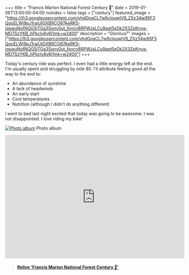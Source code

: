 +++
title =  "Francis Marion National Forest Century 💯"
date = 2019-01-06T13:00:00-04:00
noindex = false
tags = ["century"]
featured_image = "https://lh3.googleusercontent.com/vhdGnaCL7w6clouwlV9_ZXz34w95F3QqoELWj9pJ1raiUlGXB9CO67AeRK5-jgswuNofNQG5jTGa3Sonv0ut_foycn8RPWJsLCu9aqt5eDk2X3ZpKnya-MD7SzYKB_hPkclv8v6j1mk=w2400"
description = "Glorious²"
images = ["https://lh3.googleusercontent.com/vhdGnaCL7w6clouwlV9_ZXz34w95F3QqoELWj9pJ1raiUlGXB9CO67AeRK5-jgswuNofNQG5jTGa3Sonv0ut_foycn8RPWJsLCu9aqt5eDk2X3ZpKnya-MD7SzYKB_hPkclv8v6j1mk=w2400"]
+++

Today's century ride was perfect. I even had a little energy left at the end. I'm usually spent and struggling by mile 80. I'll attribute feeling good all the way to the end to:

- An abundance of sunshine
- A lack of headwinds
- An early start
- Cool temperatures
- Nutrition (although I didn't do anything different)  

I went to bed last night excited that today was going to be awesome. I was not disappointed. I love riding my bike!

[![Photo album](https://lh3.googleusercontent.com/vhdGnaCL7w6clouwlV9_ZXz34w95F3QqoELWj9pJ1raiUlGXB9CO67AeRK5-jgswuNofNQG5jTGa3Sonv0ut_foycn8RPWJsLCu9aqt5eDk2X3ZpKnya-MD7SzYKB_hPkclv8v6j1mk=w2400)](https://photos.app.goo.gl/j9dAaXAFQed1zCsU6)
Photo album

<iframe height='405' width='590' frameborder='0' allowtransparency='true' scrolling='no' src='https://www.strava.com/activities/2060528843/embed/77443a409157db50ffde3cecc53b92ecf7388c16'></iframe>

<blockquote class="embedly-card" data-card-controls="0" data-card-key="f1631a41cb254ca5b035dc5747a5bd75"><h4><a href="https://www.relive.cc/view/2060528843?r=embed-site">Relive 'Francis Marion National Forest Century 💯'</a></h4></blockquote>
        <script async src="https://cdn.embedly.com/widgets/platform.js" charset="UTF-8"></script>
